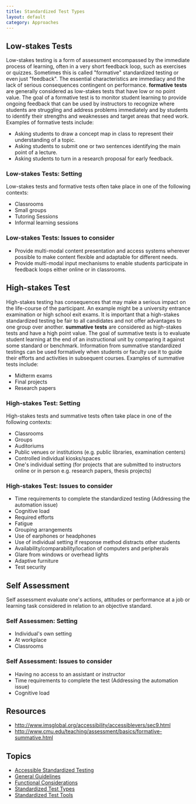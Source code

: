 ```yaml
---
title: Standardized Test Types
layout: default
category: Approaches
---
```


## Low-stakes Tests
Low-stakes testing is a form of assessment encompassed by the immediate process of learning, often in a very short feedback loop, such as exercises or quizzes. Sometimes this is called "formative" standardized testing or even just "feedback". The essential characteristics are immediacy and the lack of serious consequences contingent on performance.
**formative** **tests** are generally considered as low-stakes tests that have low or no point value. The goal of a formative test is to monitor student learning to provide ongoing feedback that can be used by instructors to recognize where students are struggling and address problems immediately and by students to identify their strengths and weaknesses and target areas that need work. Examples of formative tests include:
* Asking students to draw a concept map in class to represent their understanding of a topic.
* Asking students to submit one or two sentences identifying the main point of a lecture.
* Asking students to turn in a research proposal for early feedback.

### Low-stakes Tests: Setting
Low-stakes tests and formative tests often take place in one of the following contexts:
* Classrooms
* Small groups
* Tutoring Sessions
* Informal learning sessions

### Low-stakes Tests: Issues to consider
* Provide multi-modal content presentation and access systems wherever possible to make content flexible and adaptable for different needs.
* Provide multi-modal input mechanisms to enable students participate in feedback loops either online or in classrooms.

## High-stakes Test
High-stakes testing has consequences that may make a serious impact on the life-course of the participant. An example might be a university entrance examination or high school exit exams. It is important that a high-stakes standardized testing be fair to all candidates and not offer advantages to one group over another.
**summative** **tests** are considered as high-stakes tests and have a high point value. The goal of summative tests is to evaluate student learning at the end of an instructional unit by comparing it against some standard or benchmark.  Information from summative standardized testings can be used formatively when students or faculty use it to guide their efforts and activities in subsequent courses. Examples of summative tests include:
* Midterm exams
* Final projects
* Research papers

### High-stakes Test: Setting
High-stakes tests and summative tests often take place in one of the following contexts:
* Classrooms
* Groups
* Auditoriums
* Public venues or institutions (e.g. public libraries, examination centers)
* Controlled individual kiosks/spaces
* One's individual setting (for projects that are submitted to instructors online or in person e.g. research papers, thesis projects)

### High-stakes Test: Issues to consider
* Time requirements to complete the standardized testing (Addressing the automation issue)
* Cognitive load
* Required efforts
* Fatigue
* Grouping arrangements
* Use of earphones or headphones
* Use of individual setting if response method distracts other students
* Availability/comparability/location of computers and peripherals
* Glare from windows or overhead lights
* Adaptive furniture
* Test security

## Self Assessment
Self assessment evaluate one's actions, attitudes or performance at a job or learning task considered in relation to an objective standard.
### Self Assessmen: Setting
* Individual's own setting
* At workplace
* Classrooms
### Self Assessment: Issues to consider
* Having no access to an assistant or instructor
* Time requirements to complete the test (Addressing the automation issue)
* Cognitive load

## Resources
* <a rel="nofollow" target="_blank" class="link-external" href="http://www.imsglobal.org/accessibility/accessiblevers/sec9.html">http://www.imsglobal.org/accessibility/accessiblevers/sec9.html</a>
* <a rel="nofollow" target="_blank" class="link-external" href="http://www.cmu.edu/teaching/assessment/basics/formative-summative.html">http://www.cmu.edu/teaching/assessment/basics/formative-summative.html</a>


## Topics
* [Accessible Standardized Testing](AccessibleStandardizedTesting.html)
* [General Guidelines](GeneralGuidelines.html)
* [Functional Considerations](FunctionalConsiderations.html)
* [Standardized Test Types](StandardizedTestTypes.html)
* [Standardized Test Tools](StandardizedTestTools.html)
